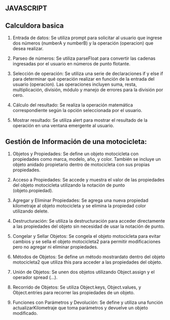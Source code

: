 ## JAVASCRIPT


## Calculdora basica 

1. Entrada de datos: Se utiliza prompt para solicitar al usuario que ingrese dos números (numberA y numberB) y la operación (operacion) que desea realizar.

2. Parseo de números: Se utiliza parseFloat para convertir las cadenas ingresadas por el usuario en números de punto flotante.

3. Selección de operación: Se utiliza una serie de declaraciones if y else if para determinar qué operación realizar en función de la entrada del usuario (operacion). Las operaciones incluyen suma, resta, multiplicación, división, módulo y manejo de errores para la división por cero.

4. Cálculo del resultado: Se realiza la operación matemática correspondiente según la opción seleccionada por el usuario.

5. Mostrar resultado: Se utiliza alert para mostrar el resultado de la operación en una ventana emergente al usuario.


## Gestión de Información de una motocicleta: 

1. Objetos y Propiedades: Se define un objeto motocicleta con propiedades como marca, modelo, año, y color. También se incluye un objeto anidado propietario dentro de motocicleta con sus propias propiedades.

2. Acceso a Propiedades: Se accede y muestra el valor de las propiedades del objeto motocicleta utilizando la notación de punto (objeto.propiedad).

3. Agregar y Eliminar Propiedades: Se agrega una nueva propiedad kilometraje al objeto motocicleta y se elimina la propiedad color utilizando delete.

4. Destructuración: Se utiliza la destructuración para acceder directamente a las propiedades del objeto sin necesidad de usar la notación de punto.

5. Congelar y Sellar Objetos: Se congela el objeto motocicleta para evitar cambios y se sella el objeto motocicleta2 para permitir modificaciones pero no agregar ni eliminar propiedades.

6. Métodos de Objetos: Se define un método mostrardato dentro del objeto motocicleta2 que utiliza this para acceder a las propiedades del objeto.

7. Unión de Objetos: Se unen dos objetos utilizando Object.assign y el operador spread (...).

8. Recorrido de Objetos: Se utiliza Object.keys, Object.values, y Object.entries para recorrer las propiedades de un objeto.

9. Funciones con Parámetros y Devolución: Se define y utiliza una función actualizarKilometraje que toma parámetros y devuelve un objeto modificado.

